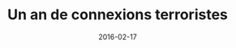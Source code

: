 ---
title: "Un an de connexions terroristes"
date: 2016-02-17
header:
  teaser: /assets/images/portfolio/un-an-de-connexions-terroristes.jpg
---